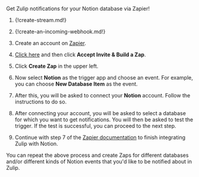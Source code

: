 Get Zulip notifications for your Notion database via Zapier!

1. {!create-stream.md!}

1. {!create-an-incoming-webhook.md!}

1. Create an account on [Zapier](https://zapier.com).

1. [Click here](https://zapier.com/developer/public-invite/8304/bb0e9784d171eb44762c1bef4fcba2df/)
   and then click **Accept Invite & Build a Zap**.

1. Click **Create Zap** in the upper left.

1. Now select **Notion** as the trigger app and choose an event. For
   example, you can choose **New Database Item** as the event.

1. After this, you will be asked to connect your **Notion** account.
   Follow the instructions to do so.

1. After connecting your account, you will be asked to select a
   database for which you want to get notifications.
   You will then be asked to test the trigger. If the test is
   successful, you can proceed to the next step.

1. Continue with step 7 of the [Zapier documentation][1] to
   finish integrating Zulip with Notion.

You can repeat the above process and create Zaps for different databases
and/or different kinds of Notion events that you'd like to be notified
about in Zulip.

[1]: ./zapier
